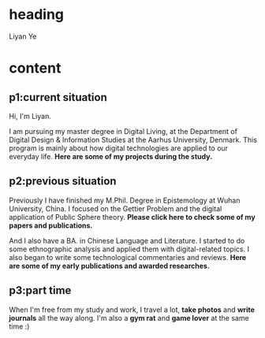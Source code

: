 # heading
Liyan Ye

# content

## p1:current situation
Hi, I'm Liyan.

I am pursuing my master degree in Digital Living, at the Department of Digital Design & Information Studies at the Aarhus University, Denmark. This program is mainly about how digital technologies are applied to our everyday life. **Here are some of my projects during the study.**

## p2:previous situation

Previously I have finished my M.Phil. Degree in Epistemology at Wuhan University, China. I focused on the Gettier Problem and the digital application of Public Sphere theory. **Please click here to check some of my papers and publications.**

And I also have a BA. in Chinese Language and Literature. I started to do some ethnographic analysis and applied them with digital-related topics. I also began to write some technological commentaries and reviews. **Here are some of my early publications and awarded researches.**

## p3:part time

When I'm free from my study and work, I travel a lot, **take photos** and **write journals** all the way along. I'm also a **gym rat** and **game lover** at the same time :)